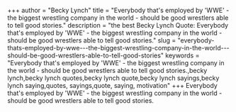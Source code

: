 +++
author = "Becky Lynch"
title = "Everybody that's employed by 'WWE' - the biggest wrestling company in the world - should be good wrestlers able to tell good stories."
description = "the best Becky Lynch Quote: Everybody that's employed by 'WWE' - the biggest wrestling company in the world - should be good wrestlers able to tell good stories."
slug = "everybody-thats-employed-by-wwe---the-biggest-wrestling-company-in-the-world---should-be-good-wrestlers-able-to-tell-good-stories"
keywords = "Everybody that's employed by 'WWE' - the biggest wrestling company in the world - should be good wrestlers able to tell good stories.,becky lynch,becky lynch quotes,becky lynch quote,becky lynch sayings,becky lynch saying,quotes, sayings,quote, saying, motivation"
+++
Everybody that's employed by 'WWE' - the biggest wrestling company in the world - should be good wrestlers able to tell good stories.
